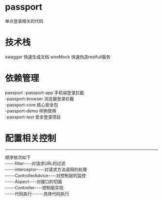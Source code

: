 # passport
单点登录相关的代码

# 技术栈
swagger 快速生成文档
wireMock 快速伪造restfull服务

# 依赖管理
passport
    -passport-app 手机端登录拦截  
    -passport-browser 浏览器登录拦截  
    -passport-core 核心安全包  
    -passport-demo 样例使用  
    -passport-test 安全登录项目
    
# 配置相关控制
 --------------------------
 顺序依次如下  
     -----filter----对请求URL的过滤     
     -----interceptor----对请求方法调用的处理   
     -----ControllerAdvice----对控制层的监控  
     -----Aspect----对接口的切面  
     -----Controller----控制层实现  
     -----代码执行------具体代码执行